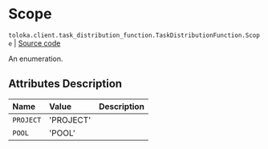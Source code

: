 # Scope
`toloka.client.task_distribution_function.TaskDistributionFunction.Scope` | [Source code](https://github.com/Toloka/toloka-kit/blob/v1.1.4/src/client/task_distribution_function.py#L27)

An enumeration.

## Attributes Description

| Name | Value | Description |
| :------| :-----------| :----------| 
`PROJECT`|'PROJECT'|
`POOL`|'POOL'|
